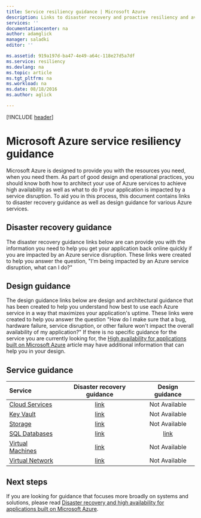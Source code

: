 ```yaml
---
title: Service resiliency guidance | Microsoft Azure
description: Links to disaster recovery and proactive resiliency and availability guidance for Microsoft Azure services.
services: ''
documentationcenter: na
author: adamglick
manager: saladki
editor: ''

ms.assetid: 919a197d-ba47-4e49-a64c-118e27d5a7df
ms.service: resiliency
ms.devlang: na
ms.topic: article
ms.tgt_pltfrm: na
ms.workload: na
ms.date: 08/18/2016
ms.author: aglick

---
```

[!INCLUDE [header](../_includes/header.md)]
# Microsoft Azure service resiliency guidance
Microsoft Azure is designed to provide you with the resources you need, when you need them. As part of good design and operational practices, you should know both how to architect your use of Azure services to achieve high availability as well as what to do if your application is impacted by a service disruption. To aid you in this process, this document contains links to disaster recovery guidance as well as design guidance for various Azure services.

## Disaster recovery guidance
The disaster recovery guidance links below are can provide you with the information you need to help you get your application back online quickly if you are impacted by an Azure service disruption. These links were created to help you answer the question, "I'm being impacted by an Azure service disruption, what can I do?"

## Design guidance
The design guidance links below are design and architectural guidance that has been created to help you understand how best to use each Azure service in a way that maximizes your application's uptime. These links were created to help you answer the question "How do I make sure that a bug, hardware failure, service disruption, or other failure won't impact the overall availability of my application?" If there is no specific guidance for the service you are currently looking for, the [High availability for applications built on Microsoft Azure](high-availability-azure-applications.md) article may have additional information that can help you in your design.

## Service guidance
| Service | Disaster recovery guidance | Design guidance |
|:--- |:---:|:---:|
| [Cloud Services](https://azure.microsoft.com/services/cloud-services/ "Azure Cloud Services") |[link](/azure/cloud-services/cloud-services-disaster-recovery-guidance/ "Azure Cloud Services disaster recovery guidance") |Not Available |
| [Key Vault](https://azure.microsoft.com/services/key-vault/ "Azure Key Vault") |[link](/azure/key-vault/key-vault-disaster-recovery-guidance/ "Azure Key Vault disaster recovery guidance") |Not Available |
| [Storage](https://azure.microsoft.com/services/storage/ "Azure Storage") |[link](/azure/storage/storage-disaster-recovery-guidance/ "Azure Storage disaster recovery guidance") |Not Available |
| [SQL Databases](https://azure.microsoft.com/services/sql-database/ "Azure SQL Databases") |[link](/azure/sql-database/sql-database-disaster-recovery/ "Azure SQL Database disaster recovery guidance") |[link](/azure/sql-database/sql-database-performance-guidance/ "Azure SQL Databases design guidance") |
| [Virtual Machines](https://azure.microsoft.com/services/virtual-machines/ "Azure Virtual Machines") |[link](/azure/virtual-machines/virtual-machines-disaster-recovery-guidance/ "Azure Virtual Machines disaster recovery guidance") |Not Available |
| [Virtual Network](https://azure.microsoft.com/services/virtual-network/ "Azure Virtual Network") |[link](/azure/virtual-network/virtual-network-disaster-recovery-guidance/ "Azure Virtual Network disaster recovery guidance") |Not Available |

## Next steps
If you are looking for guidance that focuses more broadly on systems and solutions, please read [Disaster recovery and high availability for applications built on Microsoft Azure](https://aka.ms/drtechguide).
